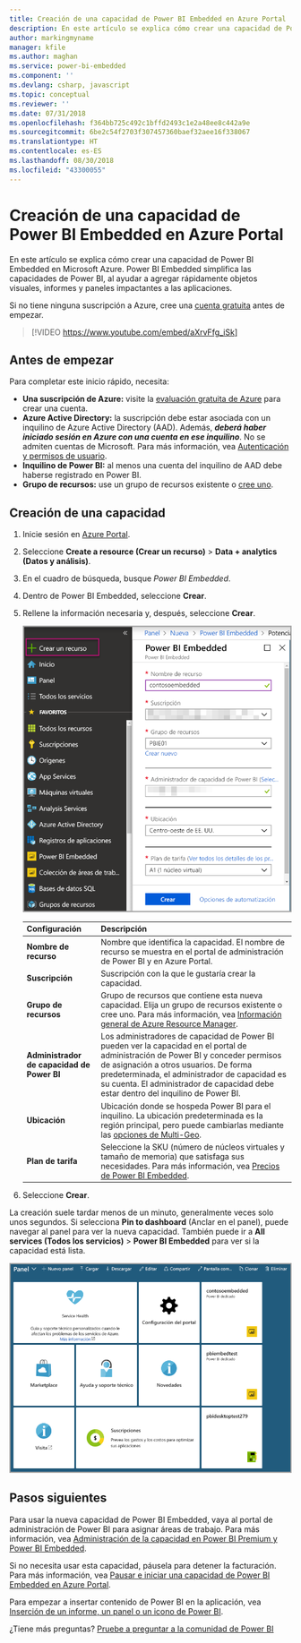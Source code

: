 ```yaml
---
title: Creación de una capacidad de Power BI Embedded en Azure Portal | Microsoft Docs
description: En este artículo se explica cómo crear una capacidad de Power BI Embedded en Microsoft Azure.
author: markingmyname
manager: kfile
ms.author: maghan
ms.service: power-bi-embedded
ms.component: ''
ms.devlang: csharp, javascript
ms.topic: conceptual
ms.reviewer: ''
ms.date: 07/31/2018
ms.openlocfilehash: f364bb725c492c1bffd2493c1e2a48ee8c442a9e
ms.sourcegitcommit: 6be2c54f2703f307457360baef32aee16f338067
ms.translationtype: HT
ms.contentlocale: es-ES
ms.lasthandoff: 08/30/2018
ms.locfileid: "43300055"
---
```

# <a name="create-power-bi-embedded-capacity-in-the-azure-portal"></a>Creación de una capacidad de Power BI Embedded en Azure Portal

En este artículo se explica cómo crear una capacidad de Power BI Embedded en Microsoft Azure. Power BI Embedded simplifica las capacidades de Power BI, al ayudar a agregar rápidamente objetos visuales, informes y paneles impactantes a las aplicaciones.

Si no tiene ninguna suscripción a Azure, cree una [cuenta gratuita](https://azure.microsoft.com/free/) antes de empezar.

> [!VIDEO https://www.youtube.com/embed/aXrvFfg_iSk]

## <a name="before-you-begin"></a>Antes de empezar

Para completar este inicio rápido, necesita:

* **Una suscripción de Azure:** visite la [evaluación gratuita de Azure](https://azure.microsoft.com/free/) para crear una cuenta.
* **Azure Active Directory:** la suscripción debe estar asociada con un inquilino de Azure Active Directory (AAD). Además, ***deberá haber iniciado sesión en Azure con una cuenta en ese inquilino***. No se admiten cuentas de Microsoft. Para más información, vea [Autenticación y permisos de usuario](https://docs.microsoft.com/azure/analysis-services/analysis-services-manage-users).
* **Inquilino de Power BI:** al menos una cuenta del inquilino de AAD debe haberse registrado en Power BI.
* **Grupo de recursos:** use un grupo de recursos existente o [cree uno](https://docs.microsoft.com/azure/azure-resource-manager/resource-group-overview).

## <a name="create-a-capacity"></a>Creación de una capacidad

1. Inicie sesión en [Azure Portal](https://portal.azure.com/).

2. Seleccione **Create a resource (Crear un recurso)** > **Data + analytics (Datos y análisis)**.

3. En el cuadro de búsqueda, busque *Power BI Embedded*.

4. Dentro de Power BI Embedded, seleccione **Crear**.

5. Rellene la información necesaria y, después, seleccione **Crear**.

    ![Campos que se deben rellenar para crear una capacidad](media/azure-pbie-create-capacity/azure-portal-create-power-bi-embedded.png)

    |Configuración |Descripción |
    |---------|---------|
    |**Nombre de recurso**|Nombre que identifica la capacidad. El nombre de recurso se muestra en el portal de administración de Power BI y en Azure Portal.|
    |**Suscripción**|Suscripción con la que le gustaría crear la capacidad.|
    |**Grupo de recursos**|Grupo de recursos que contiene esta nueva capacidad. Elija un grupo de recursos existente o cree uno. Para más información, vea [Información general de Azure Resource Manager](https://docs.microsoft.com/azure/azure-resource-manager/resource-group-overview).|
    |**Administrador de capacidad de Power BI**|Los administradores de capacidad de Power BI pueden ver la capacidad en el portal de administración de Power BI y conceder permisos de asignación a otros usuarios. De forma predeterminada, el administrador de capacidad es su cuenta. El administrador de capacidad debe estar dentro del inquilino de Power BI.|
    |**Ubicación**|Ubicación donde se hospeda Power BI para el inquilino. La ubicación predeterminada es la región principal, pero puede cambiarlas mediante las [opciones de Multi-Geo](embedded-multi-geo.md).
    |**Plan de tarifa**|Seleccione la SKU (número de núcleos virtuales y tamaño de memoria) que satisfaga sus necesidades.  Para más información, vea [Precios de Power BI Embedded](https://azure.microsoft.com/pricing/details/power-bi-embedded/).|

6. Seleccione **Crear**.

La creación suele tardar menos de un minuto, generalmente veces solo unos segundos. Si selecciona **Pin to dashboard** (Anclar en el panel), puede navegar al panel para ver la nueva capacidad. También puede ir a **All services (Todos los servicios)** > **Power BI Embedded** para ver si la capacidad está lista.

![Panel de Azure Portal con la capacidad de Power BI Embedded](media/azure-pbie-create-capacity/azure-portal-dashboard.png)

## <a name="next-steps"></a>Pasos siguientes

Para usar la nueva capacidad de Power BI Embedded, vaya al portal de administración de Power BI para asignar áreas de trabajo. Para más información, vea [Administración de la capacidad en Power BI Premium y Power BI Embedded](https://powerbi.microsoft.com/documentation/powerbi-admin-premium-manage/).

Si no necesita usar esta capacidad, páusela para detener la facturación. Para más información, vea [Pausar e iniciar una capacidad de Power BI Embedded en Azure Portal](azure-pbie-pause-start.md).

Para empezar a insertar contenido de Power BI en la aplicación, vea [Inserción de un informe, un panel o un icono de Power BI](https://powerbi.microsoft.com/documentation/powerbi-developer-embedding-content/).

¿Tiene más preguntas? [Pruebe a preguntar a la comunidad de Power BI](http://community.powerbi.com/)